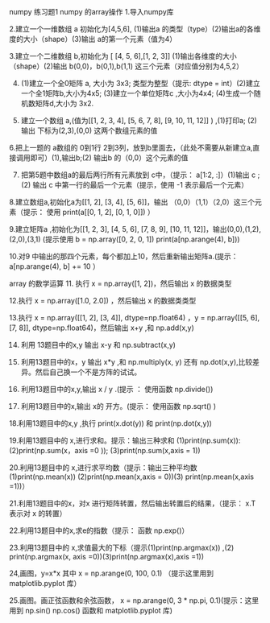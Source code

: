 <!---
dtg666/dtg666 is a ✨ special ✨ repository because its `README.md` (this file) appears on your GitHub profile.
You can click the Preview link to take a look at your changes.
--->
numpy 练习题1
numpy 的array操作
1.导入numpy库
 
2.建立一个一维数组 a 初始化为[4,5,6], (1)输出a 的类型（type）(2)输出a的各维度的大小（shape）(3)输出 a的第一个元素（值为4）
 
3.建立一个二维数组 b,初始化为 [ [4, 5, 6],[1, 2, 3]] (1)输出各维度的大小（shape）(2)输出 b(0,0)，b(0,1),b(1,1) 这三个元素（对应值分别为4,5,2）
 
4. (1)建立一个全0矩阵 a, 大小为 3x3; 类型为整型（提示: dtype = int）(2)建立一个全1矩阵b,大小为4x5; (3)建立一个单位矩阵c ,大小为4x4; (4)生成一个随机数矩阵d,大小为 3x2.
 
5. 建立一个数组 a,(值为[[1, 2, 3, 4], [5, 6, 7, 8], [9, 10, 11, 12]] ) ,(1)打印a; (2)输出 下标为(2,3),(0,0) 这两个数组元素的值
 
6.把上一题的 a数组的 0到1行 2到3列，放到b里面去，（此处不需要从新建立a,直接调用即可）(1),输出b;(2) 输出b 的（0,0）这个元素的值
 
7. 把第5题中数组a的最后两行所有元素放到 c中，（提示： a[1:2, :]）(1)输出 c ; (2) 输出 c 中第一行的最后一个元素（提示，使用 -1 表示最后一个元素）
 
8.建立数组a,初始化a为[[1, 2], [3, 4], [5, 6]]，输出 （0,0）（1,1）（2,0）这三个元素（提示： 使用 print(a[[0, 1, 2], [0, 1, 0]]) ）
 
9.建立矩阵a ,初始化为[[1, 2, 3], [4, 5, 6], [7, 8, 9], [10, 11, 12]]，输出(0,0),(1,2),(2,0),(3,1) (提示使用 b = np.array([0, 2, 0, 1]) print(a[np.arange(4), b]))
 
10.对9 中输出的那四个元素，每个都加上10，然后重新输出矩阵a.(提示： a[np.arange(4), b] += 10 ）
 
array 的数学运算
11. 执行 x = np.array([1, 2])，然后输出 x 的数据类型
 
12.执行 x = np.array([1.0, 2.0]) ，然后输出 x 的数据类类型
 
13.执行 x = np.array([[1, 2], [3, 4]], dtype=np.float64) ，y = np.array([[5, 6], [7, 8]], dtype=np.float64)，然后输出 x+y ,和 np.add(x,y)
 
14. 利用 13题目中的x,y 输出 x-y 和 np.subtract(x,y)
 
15. 利用13题目中的x，y 输出 x*y ,和 np.multiply(x, y) 还有 np.dot(x,y),比较差异。然后自己换一个不是方阵的试试。
 
16. 利用13题目中的x,y,输出 x / y .(提示 ： 使用函数 np.divide())
 
17. 利用13题目中的x,输出 x的 开方。(提示： 使用函数 np.sqrt() )
 
18.利用13题目中的x,y ,执行 print(x.dot(y)) 和 print(np.dot(x,y))
 
19.利用13题目中的 x,进行求和。提示：输出三种求和 (1)print(np.sum(x)): (2)print(np.sum(x，axis =0 )); (3)print(np.sum(x,axis = 1))
 
20.利用13题目中的 x,进行求平均数（提示：输出三种平均数(1)print(np.mean(x)) (2)print(np.mean(x,axis = 0))(3) print(np.mean(x,axis =1))）
 
21.利用13题目中的x，对x 进行矩阵转置，然后输出转置后的结果，（提示： x.T 表示对 x 的转置）
 
22.利用13题目中的x,求e的指数（提示： 函数 np.exp()）
 
23.利用13题目中的 x,求值最大的下标（提示(1)print(np.argmax(x)) ,(2) print(np.argmax(x, axis =0))(3)print(np.argmax(x),axis =1))
 
24,画图，y=x*x 其中 x = np.arange(0, 100, 0.1) （提示这里用到 matplotlib.pyplot 库）
 
25.画图。画正弦函数和余弦函数， x = np.arange(0, 3 * np.pi, 0.1)(提示：这里用到 np.sin() np.cos() 函数和 matplotlib.pyplot 库)
 
